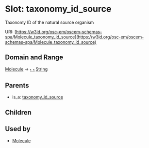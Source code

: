 
# Slot: taxonomy_id_source

Taxonomy ID of the natural source organism

URI: [https://w3id.org/osc-em/oscem-schemas-spa/Molecule_taxonomy_id_source](https://w3id.org/osc-em/oscem-schemas-spa/Molecule_taxonomy_id_source)


## Domain and Range

[Molecule](Molecule.md) &#8594;  <sub>1..1</sub> [String](types/String.md)

## Parents

 *  is_a: [taxonomy_id_source](taxonomy_id_source.md)

## Children


## Used by

 * [Molecule](Molecule.md)
